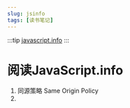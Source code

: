 ```yaml
---
slug: jsinfo
tags: [读书笔记]
---
```


:::tip
[javascript.info](https://javascript.info/)
:::

# 阅读JavaScript.info

1. 同源策略 Same Origin Policy
2. 